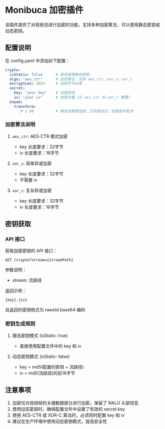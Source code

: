 # Monibuca 加密插件

该插件提供了对视频流进行加密的功能，支持多种加密算法，可以使用静态密钥或动态密钥。

## 配置说明

在 config.yaml 中添加如下配置：

```yaml
crypto:
  isStatic: false      # 是否使用静态密钥
  algo: "aes_ctr"      # 加密算法：支持 aes_ctr、xor_s、xor_c
  encryptLen: 1024     # 加密字节长度
  secret:
    key: "your key"    # 加密密钥
    iv: "your iv"      # 加密向量（仅 aes_ctr 和 xor_c 需要）
  onpub:
    transform:
      .* : $0          # 哪些流需要加密，正则表达式，这里是所有流
```

### 加密算法说明

1. `aes_ctr`: AES-CTR 模式加密
   - key 长度要求：32字节
   - iv 长度要求：16字节

2. `xor_s`: 简单异或加密
   - key 长度要求：32字节
   - 不需要 iv

3. `xor_c`: 复杂异或加密
   - key 长度要求：32字节
   - iv 长度要求：16字节

## 密钥获取

### API 接口

获取加密密钥的 API 接口：

```
GET /crypto?stream={streamPath}
```

参数说明：
- stream: 流路径

返回示例：
```text
{key}.{iv}
```

且返回的密钥格式为 rawstd base64 编码

### 密钥生成规则

1. 静态密钥模式 (isStatic: true)
   - 直接使用配置文件中的 key 和 iv

2. 动态密钥模式 (isStatic: false)
   - key = md5(配置的密钥 + 流路径)
   - iv = md5(流路径)的前16字节


## 注意事项

1. 加密仅对视频帧的关键数据部分进行加密，保留了 NALU 头部信息
2. 使用动态密钥时，确保配置文件中设置了有效的 secret.key
3. 使用 AES-CTR 或 XOR-C 算法时，必须同时配置 key 和 iv
4. 建议在生产环境中使用动态密钥模式，提高安全性 